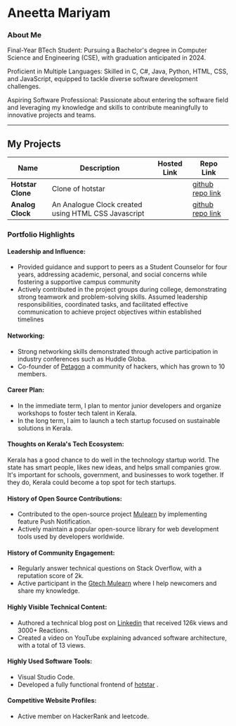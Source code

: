 # Aneetta Mariyam

### About Me

Final-Year BTech Student: Pursuing a Bachelor's degree in Computer Science and Engineering (CSE), with graduation anticipated in 2024.

Proficient in Multiple Languages: Skilled in C, C#, Java, Python, HTML, CSS, and JavaScript, equipped to tackle diverse software development challenges.

Aspiring Software Professional: Passionate about entering the software field and leveraging my knowledge and skills to contribute meaningfully to innovative projects and teams.

---

## My Projects

| Name                | Description                                                               | Hosted Link                              | Repo Link                                                      |
|---------------------|---------------------------------------------------------------------------|------------------------------------------|----------------------------------------------------------------|
| **Hotstar Clone**        | Clone of hotstar                                                  |                           |[github repo link](https://github.com/AneettaGeorge/hotstar_clone.git)   |
| **Analog Clock**        | An Analogue Clock created using HTML CSS Javascript    |                             | [github repo link](https://github.com/AneettaGeorge/analogue_clock.git) |

### Portfolio Highlights

#### Leadership and Influence:

- Provided guidance and support to peers as a Student Counselor for four years, addressing academic, personal,
and social concerns while fostering a supportive campus community
- Actively contributed in the project groups during college, demonstrating strong teamwork and problem-solving
skills. Assumed leadership responsibilities, coordinated tasks, and facilitated effective communication to achieve
project objectives within established timelines

#### Networking:

- Strong networking skills demonstrated through active participation in industry conferences such as Huddle Globa.
- Co-founder of [Petagon](https://www.pentagon.com/group) a community of hackers, which has grown to 10 members.


#### Career Plan:

- In the immediate term, I plan to mentor junior developers and organize workshops to foster tech talent in Kerala.
- In the long term, I aim to launch a tech startup focused on sustainable solutions in Kerala.

#### Thoughts on Kerala's Tech Ecosystem:

Kerala has a good chance to do well in the technology startup world. The state has smart people, likes new ideas, and helps small companies grow. It's important for schools, government, and businesses to work together. If they do, Kerala could become a top spot for tech startups.

#### History of Open Source Contributions:

- Contributed to the open-source project [Mulearn](https://github.com/gtech-mulearn/mulearn) by implementing feature Push Notification.
- Actively maintain a popular open-source library for web development tools used by developers worldwide.

#### History of Community Engagement:

- Regularly answer technical questions on Stack Overflow, with a reputation score of 2k.
- Active participant in the [Gtech Mulearn](https://discord.gg/tech-community) where I help newcomers and share my knowledge.

#### Highly Visible Technical Content:

- Authored a technical blog post on [Linkedin](https://linkedin.com/vishakh-abhayan) that received 126k views and 3000+ Reactions.
- Created a video on YouTube explaining advanced software architecture, with a total of 13 views.

#### Highly Used Software Tools:

- Visual Studio Code.
- Developed a fully functional frontend of [hotstar](https://github.com/AneettaGeorge/hotstar_clone.git) .

#### Competitive Website Profiles:

- Active member on HackerRank and leetcode.

